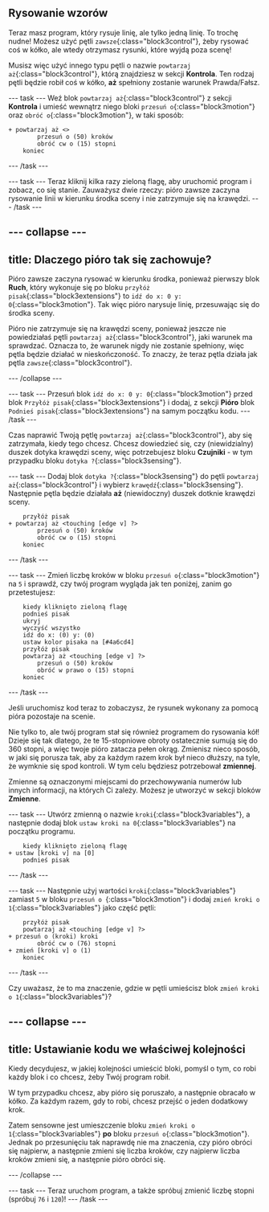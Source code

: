 ## Rysowanie wzorów

Teraz masz program, który rysuje linię, ale tylko jedną linię. To trochę nudne! Możesz użyć pętli `zawsze`{:class="block3control"}, żeby rysować coś w kółko, ale wtedy otrzymasz rysunki, które wyjdą poza scenę!

Musisz więc użyć innego typu pętli o nazwie `powtarzaj aż`{:class="block3control"}, którą znajdziesz w sekcji **Kontrola**. Ten rodzaj pętli będzie robił coś w kółko, **aż** spełniony zostanie warunek Prawda/Fałsz.

\--- task \--- Weź blok `powtarzaj aż`{:class="block3control"} z sekcji **Kontrola** i umieść wewnątrz niego bloki `przesuń o`{:class="block3motion"} oraz `obróć o`{:class="block3motion"}, w taki sposób:

```blocks3
+ powtarzaj aż <> 
        przesuń o (50) kroków
        obróć cw o (15) stopni
    koniec
```

\--- /task \---

\--- task \--- Teraz kliknij kilka razy zieloną flagę, aby uruchomić program i zobacz, co się stanie. Zauważysz dwie rzeczy: pióro zawsze zaczyna rysowanie linii w kierunku środka sceny i nie zatrzymuje się na krawędzi. \--- /task \---

## \--- collapse \---

## title: Dlaczego pióro tak się zachowuje?

Pióro zawsze zaczyna rysować w kierunku środka, ponieważ pierwszy blok **Ruch**, który wykonuje się po bloku `przyłóż pisak`{:class="block3extensions"} to `idź do x: 0 y: 0`{:class="block3motion"}. Tak więc pióro narysuje linię, przesuwając się do środka sceny.

Pióro nie zatrzymuje się na krawędzi sceny, ponieważ jeszcze nie powiedziałaś pętli `powtarzaj aż`{:class="block3control"}, jaki warunek ma sprawdzać. Oznacza to, że warunek nigdy nie zostanie spełniony, więc pętla będzie działać w nieskończoność. To znaczy, że teraz pętla działa jak pętla `zawsze`{:class="block3control"}.

\--- /collapse \---

\--- task \--- Przesuń blok `idź do x: 0 y: 0`{:class="block3motion"} przed blok `Przyłóż pisak`{:class="block3extensions"} i dodaj, z sekcji **Pióro** blok `Podnieś pisak`{:class="block3extensions"} na samym początku kodu. \--- /task \---

Czas naprawić Twoją pętlę `powtarzaj aż`{:class="block3control"}, aby się zatrzymała, kiedy tego chcesz. Chcesz dowiedzieć się, czy (niewidzialny) duszek dotyka krawędzi sceny, więc potrzebujesz bloku **Czujniki** - w tym przypadku bloku `dotyka ?`{:class="block3sensing"}.

\--- task \--- Dodaj blok `dotyka ?`{:class="block3sensing"} do pętli `powtarzaj aż`{:class="block3control"} i wybierz `krawędź`{:class="block3sensing"}. Następnie pętla będzie działała **aż** (niewidoczny) duszek dotknie krawędzi sceny.

```blocks3
    przyłóż pisak
+ powtarzaj aż <touching [edge v] ?> 
        przesuń o (50) kroków
        obróć cw o (15) stopni
    koniec
```

\--- /task \---

\--- task \--- Zmień liczbę kroków w bloku `przesuń o`{:class="block3motion"} na `5` i sprawdź, czy twój program wygląda jak ten poniżej, zanim go przetestujesz:

```blocks3
    kiedy kliknięto zieloną flagę
    podnieś pisak
    ukryj
    wyczyść wszystko
    idź do x: (0) y: (0)
    ustaw kolor pisaka na [#4a6cd4]
    przyłóż pisak
    powtarzaj aż <touching [edge v] ?> 
        przesuń o (50) kroków
        obróć w prawo o (15) stopni
    koniec
```

\--- /task \---

Jeśli uruchomisz kod teraz to zobaczysz, że rysunek wykonany za pomocą pióra pozostaje na scenie.

Nie tylko to, ale twój program stał się również programem do rysowania kół! Dzieje się tak dlatego, że te 15-stopniowe obroty ostatecznie sumują się do 360 stopni, a więc twoje pióro zatacza pełen okrąg. Zmienisz nieco sposób, w jaki się porusza tak, aby za każdym razem krok był nieco dłuższy, na tyle, że wymknie się spod kontroli. W tym celu będziesz potrzebował **zmiennej**.

Zmienne są oznaczonymi miejscami do przechowywania numerów lub innych informacji, na których Ci zależy. Możesz je utworzyć w sekcji bloków **Zmienne**.

\--- task \--- Utwórz zmienną o nazwie `kroki`{:class="block3variables"}, a następnie dodaj blok `ustaw kroki na 0`{:class="block3variables"} na początku programu.

```blocks3
    kiedy kliknięto zieloną flagę
+ ustaw [kroki v] na [0]
    podnieś pisak
```

\--- /task \---

\--- task \--- Następnie użyj wartości `kroki`{:class="block3variables"} zamiast `5` w bloku `przesuń o `{:class="block3motion"} i dodaj `zmień kroki o 1`{:class="block3variables"} jako część pętli:

```blocks3
    przyłóż pisak
    powtarzaj aż <touching [edge v] ?> 
+ przesuń o (kroki) kroki
        obróć cw o (76) stopni
+ zmień [kroki v] o (1)
    koniec
```

\--- /task \---

Czy uważasz, że to ma znaczenie, gdzie w pętli umieścisz blok `zmień kroki o 1`{:class="block3variables"}?

## \--- collapse \---

## title: Ustawianie kodu we właściwej kolejności

Kiedy decydujesz, w jakiej kolejności umieścić bloki, pomyśl o tym, co robi każdy blok i co chcesz, żeby Twój program robił.

W tym przypadku chcesz, aby pióro się poruszało, a następnie obracało w kółko. Za każdym razem, gdy to robi, chcesz przejść o jeden dodatkowy krok.

Zatem sensowne jest umieszczenie bloku `zmień kroki o 1`{:class="block3variables"} **po** bloku `przesuń o`{:class="block3motion"}. Jednak po przesunięciu tak naprawdę nie ma znaczenia, czy pióro obróci się najpierw, a następnie zmieni się liczba kroków, czy najpierw liczba kroków zmieni się, a następnie pióro obróci się.

\--- /collapse \---

\--- task \--- Teraz uruchom program, a także spróbuj zmienić liczbę stopni (spróbuj `76` i `120`)! \--- /task \---